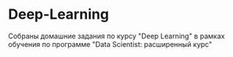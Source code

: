 # Deep-Learning
Собраны домашние задания по курсу "Deep Learning" в рамках обучения по программе "Data Scientist: расширенный курс"
